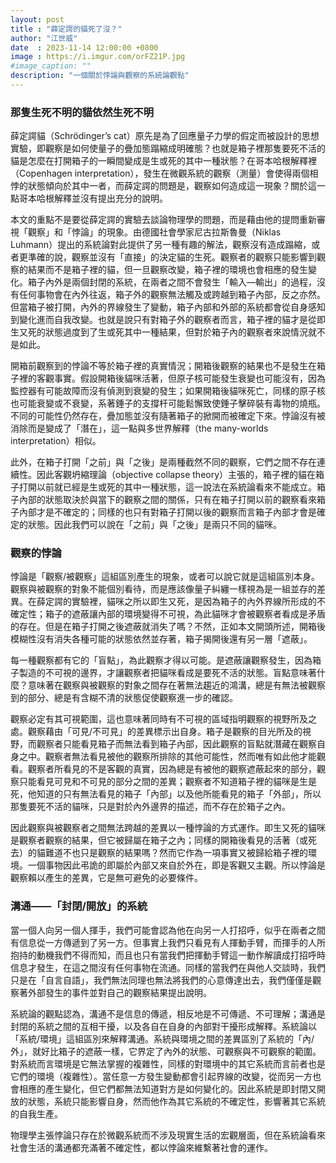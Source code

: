 ```yaml
---
layout: post
title : "薛定諤的貓死了沒？"
author: "江世威"
date  : 2023-11-14 12:00:00 +0800
image : https://i.imgur.com/orFZ21P.jpg
#image_caption: ""
description: "一個關於悖論與觀察的系統論觀點"
---
```


### 那隻生死不明的貓依然生死不明

<!--more-->

薛定諤貓（Schrödinger’s cat）原先是為了回應量子力學的假定而被設計的思想實驗，即觀察是如何使量子的疊加態蹋縮成明確態？也就是箱子裡那隻要死不活的貓是怎麼在打開箱子的一瞬間變成是生或死的其中一種狀態？在哥本哈根解釋裡（Copenhagen interpretation），發生在微觀系統的觀察（測量）會使得兩個相悖的狀態傾向於其中一者，而薛定諤的問題是，觀察如何造成這一現象？關於這一點哥本哈根解釋並沒有提出充分的說明。

本文的重點不是要從薛定諤的實驗去談論物理學的問題，而是藉由他的提問重新審視「觀察」和「悖論」的現象。由德國社會學家尼古拉斯魯曼（Niklas Luhmann）提出的系統論對此提供了另一種有趣的解法，觀察沒有造成蹋縮，或者更準確的說，觀察並沒有「直接」的決定貓的生死。觀察者的觀察只能影響到觀察的結果而不是箱子裡的貓，但一旦觀察改變，箱子裡的環境也會相應的發生變化。箱子內外是兩個封閉的系統，在兩者之間不會發生「輸入—輸出」的過程，沒有任何事物會在內外往返，箱子外的觀察無法觸及或跨越到箱子內部，反之亦然。但當箱子被打開，內外的界線發生了變動，箱子內部和外部的系統都會從自身感知到變化進而自我改變。也就是說只有對箱子外的觀察者而言，箱子裡的貓才是從即生又死的狀態過度到了生或死其中一種結果，但對於箱子內的觀察者來說情況就不是如此。

開箱前觀察到的悖論不等於箱子裡的真實情況；開箱後觀察的結果也不是發生在箱子裡的客觀事實。假設開箱後貓咪活著，但原子核可能發生衰變也可能沒有，因為監控器有可能故障而沒有偵測到衰變的發生；如果開箱後貓咪死亡，同樣的原子核也可能衰變或不衰變，系著錘子的支撐杆可能鬆懈致使錘子擊碎裝有毒物的燒瓶。不同的可能性仍然存在，疊加態並沒有隨著箱子的掀開而被確定下來。悖論沒有被消除而是變成了「潛在」，這一點與多世界解釋（the many-worlds interpretation）相似。

此外，在箱子打開「之前」與「之後」是兩種截然不同的觀察，它們之間不存在連續性。因此客觀坍縮理論（objective collapse theory）主張的，箱子裡的貓在箱子打開以前就已經是生或死的其中一種狀態，這一說法在系統論看來不能成立。箱子內部的狀態取決於與當下的觀察之間的關係，只有在箱子打開以前的觀察看來箱子內部才是不確定的；同樣的也只有對箱子打開以後的觀察而言箱子內部才會是確定的狀態。因此我們可以說在「之前」與「之後」是兩只不同的貓咪。


### 觀察的悖論

悖論是「觀察/被觀察」這組區別產生的現象，或者可以說它就是這組區別本身。觀察與被觀察的對象不能個別看待，而是應該像量子糾纏一樣視為是一組並存的差異。在薛定諤的實驗裡，貓咪之所以即生又死，是因為箱子的內外界線所形成的不確定性；箱子的遮蔽讓內部的環境變得不可視，為此貓咪才會被觀察者看成是矛盾的存在。但是在箱子打開之後遮蔽就消失了嗎？不然，正如本文開頭所述，開箱後模糊性沒有消失各種可能的狀態依然並存著，箱子揭開後還有另一層「遮蔽」。

每一種觀察都有它的「盲點」，為此觀察才得以可能。是遮蔽讓觀察發生，因為箱子製造的不可視的邊界，才讓觀察者把貓咪看成是要死不活的狀態。盲點意味著什麼？意味著在觀察與被觀察的對象之間存在著無法趨近的鴻溝，總是有無法被觀察到的部分、總是有含糊不清的狀態促使觀察進一步的確認。

觀察必定有其可視範圍，這也意味著同時有不可視的區域指明觀察的視野所及之處。觀察藉由「可見/不可見」的差異標示出自身。箱子是觀察的目光所及的視野，而觀察者只能看見箱子而無法看到箱子內部，因此觀察的盲點就潛藏在觀察自身之中。觀察者無法看見被他的觀察所排除的其他可能性，然而唯有如此他才能觀看。觀察者所看見的不是客觀的真實，因為總是有被他的觀察遮蔽起來的部分，觀察只能看見可見和不可見的部分之間的差異；觀察者不知道箱子裡的貓咪是生是死，他知道的只有無法看見的箱子「內部」以及他所能看見的箱子「外部」，所以那隻要死不活的貓咪，只是對於內外邊界的描述，而不存在於箱子之內。

因此觀察與被觀察者之間無法跨越的差異以一種悖論的方式運作。即生又死的貓咪是觀察者觀察的結果，但它被歸屬在箱子之內；同樣的開箱後看見的活著（或死去）的貓難道不也只是觀察的結果嗎？然而它作為一項事實又被歸給箱子裡的環境。一個事物因此弔詭的即屬於內部又來自於外在，即是客觀又主觀。所以悖論是觀察賴以產生的差異，它是無可避免的必要條件。


### 溝通——「封閉/開放」的系統

當一個人向另一個人揮手，我們可能會認為他在向另一人打招呼，似乎在兩者之間有信息從一方傳遞到了另一方。但事實上我們只看見有人揮動手臂，而揮手的人所抱持的動機我們不得而知，而且也只有當我們把揮動手臂這一動作解讀成打招呼時信息才發生，在這之間沒有任何事物在流通。同樣的當我們在與他人交談時，我們只是在「自言自語」，我們無法同理也無法將我們的心意傳達出去，我們僅僅是觀察著外部發生的事件並對自己的觀察結果提出說明。

系統論的觀點認為，溝通不是信息的傳遞，相反地是不可傳遞、不可理解；溝通是封閉的系統之間的互相干擾，以及各自在自身的內部對干擾形成解釋。系統論以「系統/環境」這組區別來解釋溝通。系統與環境之間的差異區別了系統的「內/外」，就好比箱子的遮蔽一樣，它界定了內外的狀態、可觀察與不可觀察的範圍。對系統而言環境是它無法掌握的複雜性，同樣的對環境中的其它系統而言前者也是它們的環境（複雜性）。當任意一方發生變動都會引起界線的改變，從而另一方也會相應的產生變化，但它們都無法知道對方是如何變化的。因此系統是即封閉又開放的狀態，系統只能影響自身，然而他作為其它系統的不確定性，影響著其它系統的自我生產。

物理學主張悖論只存在於微觀系統而不涉及現實生活的宏觀層面，但在系統論看來社會生活的溝通都充滿著不確定性，都以悖論來維繫著社會的運作。

<!--END-->